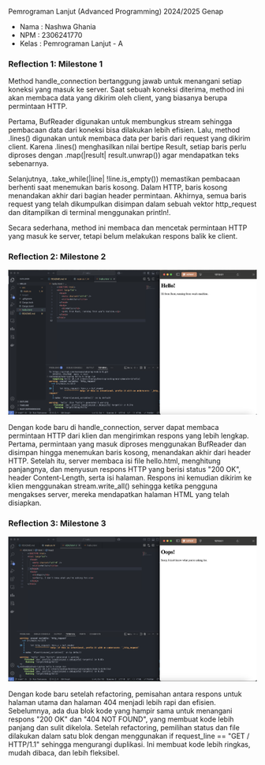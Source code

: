 Pemrograman Lanjut (Advanced Programming) 2024/2025 Genap

- Nama : Nashwa Ghania
- NPM : 2306241770
- Kelas : Pemrograman Lanjut - A

### Reflection 1: Milestone 1

Method handle_connection bertanggung jawab untuk menangani setiap koneksi yang masuk ke server. Saat sebuah koneksi diterima, method ini akan membaca data yang dikirim oleh client, yang biasanya berupa permintaan HTTP.

Pertama, BufReader digunakan untuk membungkus stream sehingga pembacaan data dari koneksi bisa dilakukan lebih efisien. Lalu, method .lines() digunakan untuk membaca data per baris dari request yang dikirim client. Karena .lines() menghasilkan nilai bertipe Result, setiap baris perlu diproses dengan .map(|result| result.unwrap()) agar mendapatkan teks sebenarnya.

Selanjutnya, .take_while(|line| !line.is_empty()) memastikan pembacaan berhenti saat menemukan baris kosong. Dalam HTTP, baris kosong menandakan akhir dari bagian header permintaan. Akhirnya, semua baris request yang telah dikumpulkan disimpan dalam sebuah vektor http_request dan ditampilkan di terminal menggunakan println!.

Secara sederhana, method ini membaca dan mencetak permintaan HTTP yang masuk ke server, tetapi belum melakukan respons balik ke client.

### Reflection 2: Milestone 2

![Commit 2 screen capture](/assets/images/commit2.png)

Dengan kode baru di handle_connection, server dapat membaca permintaan HTTP dari klien dan mengirimkan respons yang lebih lengkap. Pertama, permintaan yang masuk diproses menggunakan BufReader dan disimpan hingga menemukan baris kosong, menandakan akhir dari header HTTP. Setelah itu, server membaca isi file hello.html, menghitung panjangnya, dan menyusun respons HTTP yang berisi status "200 OK", header Content-Length, serta isi halaman. Respons ini kemudian dikirim ke klien menggunakan stream.write_all() sehingga ketika pengguna mengakses server, mereka mendapatkan halaman HTML yang telah disiapkan.

### Reflection 3: Milestone 3

![Commit 3 screen capture](/assets/images/commit3.png)

Dengan kode baru setelah refactoring, pemisahan antara respons untuk halaman utama dan halaman 404 menjadi lebih rapi dan efisien. Sebelumnya, ada dua blok kode yang hampir sama untuk menangani respons "200 OK" dan "404 NOT FOUND", yang membuat kode lebih panjang dan sulit dikelola. Setelah refactoring, pemilihan status dan file dilakukan dalam satu blok dengan menggunakan if request_line == "GET / HTTP/1.1" sehingga mengurangi duplikasi. Ini membuat kode lebih ringkas, mudah dibaca, dan lebih fleksibel.
